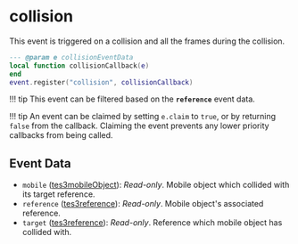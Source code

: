 # collision

This event is triggered on a collision and all the frames during the collision.

```lua
--- @param e collisionEventData
local function collisionCallback(e)
end
event.register("collision", collisionCallback)
```

!!! tip
	This event can be filtered based on the **`reference`** event data.

!!! tip
	An event can be claimed by setting `e.claim` to `true`, or by returning `false` from the callback. Claiming the event prevents any lower priority callbacks from being called.

## Event Data

* `mobile` ([tes3mobileObject](../../types/tes3mobileObject)): *Read-only*. Mobile object which collided with its target reference.
* `reference` ([tes3reference](../../types/tes3reference)): *Read-only*. Mobile object's associated reference.
* `target` ([tes3reference](../../types/tes3reference)): *Read-only*. Reference which mobile object has collided with.

